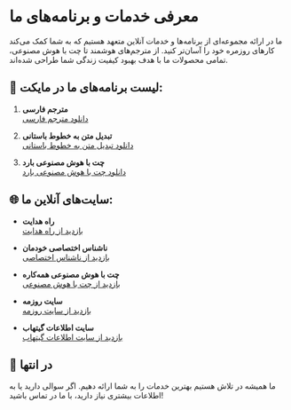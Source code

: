 # معرفی خدمات و برنامه‌های ما  

ما در ارائه مجموعه‌ای از برنامه‌ها و خدمات آنلاین متعهد هستیم که به شما کمک می‌کند کارهای روزمره خود را آسان‌تر کنید. از مترجم‌های هوشمند تا چت با هوش مصنوعی، تمامی محصولات ما با هدف بهبود کیفیت زندگی شما طراحی شده‌اند.  

## 🌟 لیست برنامه‌های ما در مایکت:  

1. **مترجم فارسی**  
   [دانلود مترجم فارسی](https://myket.ir/app/com.w_18248975)  

2. **تبدیل متن به خطوط باستانی**  
   [دانلود تبدیل متن به خطوط باستانی](https://myket.ir/app/com.w_18170834)  

3. **چت با هوش مصنوعی بارد**  
   [دانلود چت با هوش مصنوعی بارد](https://myket.ir/app/com.w_18254252)  

## 🌐 سایت‌های آنلاین ما:  

- **راه هدایت**  
  [بازدید از راه هدایت](https://flask-u0m653.chbk.app)  

- **ناشناس اختصاصی خودمان**  
  [بازدید از ناشناس اختصاصی](https://flask-sh0hv8.chbk.app)  

- **چت با هوش مصنوعی همه‌کاره**  
  [بازدید از چت با هوش مصنوعی](https://huggingface.co/spaces/chatbotamirhossin/chatbot)  

- **سایت روزمه**  
  [بازدید از سایت روزمه](https://static-1nljmg.chbk.app/)  

- **سایت اطلاعات گیتهاب**  
  [بازدید از سایت اطلاعات گیتهاب](https://flask-urofvy.chbk.app/)  

## 📝 در انتها  

ما همیشه در تلاش هستیم بهترین خدمات را به شما ارائه دهیم. اگر سوالی دارید یا به اطلاعات بیشتری نیاز دارید، با ما در تماس باشید!  
